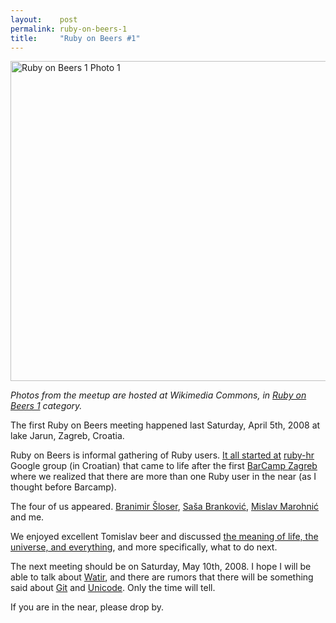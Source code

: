 ```yaml
---
layout:    post
permalink: ruby-on-beers-1
title:     "Ruby on Beers #1"
---
```


<a title="By Zeljko.filipin (Own work) [CC BY-SA 4.0 (http://creativecommons.org/licenses/by-sa/4.0)], via Wikimedia Commons" href="https://commons.wikimedia.org/wiki/File%3ARuby_on_Beers_1_Photo_1.JPG"><img width="512" alt="Ruby on Beers 1 Photo 1" src="//upload.wikimedia.org/wikipedia/commons/thumb/c/c2/Ruby_on_Beers_1_Photo_1.JPG/512px-Ruby_on_Beers_1_Photo_1.JPG"/></a>

*Photos from the meetup are hosted at Wikimedia Commons, in [Ruby on Beers 1](https://commons.wikimedia.org/wiki/Category:Ruby_on_Beers_1) category.*

The first Ruby on Beers meeting happened last Saturday, April 5th, 2008 at lake Jarun, Zagreb, Croatia.

Ruby on Beers is informal gathering of Ruby users. <a href="http://groups.google.com/group/ruby-hr/browse_thread/thread/dde9f2c93c17fd3e">It all started at</a> <a href="http://groups.google.com/group/ruby-hr/">ruby-hr</a> Google group (in Croatian) that came to life after the first <a href="https://web.archive.org/web/20090417214325/http://barcamp.ini.hr/">BarCamp Zagreb</a> where we realized that there are more than one Ruby user in the near (as I thought before Barcamp).

The four of us appeared. <a href="https://www.linkedin.com/in/sloser">Branimir Šloser</a>, <a href="http://www.linkedin.com/in/sbrankovic">Saša Branković</a>, <a href="https://github.com/mislav">Mislav Marohnić</a> and me.

We enjoyed excellent Tomislav beer and discussed <a href="http://en.wikipedia.org/wiki/The_Answer_to_Life,_the_Universe,_and_Everything">the meaning of life, the universe, and everything</a>, and more specifically, what to do next.

The next meeting should be on Saturday, May 10th, 2008. I hope I will be able to talk about <a href="http://watir.com/">Watir</a>, and there are rumors that there will be something said about <a href="http://git-scm.com/">Git</a> and <a href="http://unicode.org/">Unicode</a>. Only the time will tell.

If you are in the near, please drop by.
